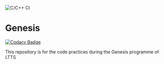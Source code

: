 ![C/C++ CI](https://github.com/stepin104354/Genesis/workflows/C/C++%20CI/badge.svg)

# Genesis

[![Codacy Badge](https://api.codacy.com/project/badge/Grade/691f45603d5e4256a141c20fe7d5f16e)](https://app.codacy.com/manual/stepin104354/Genesis?utm_source=github.com&utm_medium=referral&utm_content=stepin104354/Genesis&utm_campaign=Badge_Grade_Dashboard)

This repository is for the code practices during the Genesis programme of LTTS

